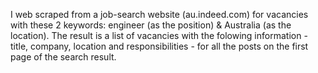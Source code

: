 I web scraped from a job-search website (au.indeed.com) for vacancies with these 2 keywords: engineer (as the position) & Australia (as the location).
The result is a list of vacancies with the folowing information - title, company, location and responsibilities - for all the posts on the first page of the search result.
